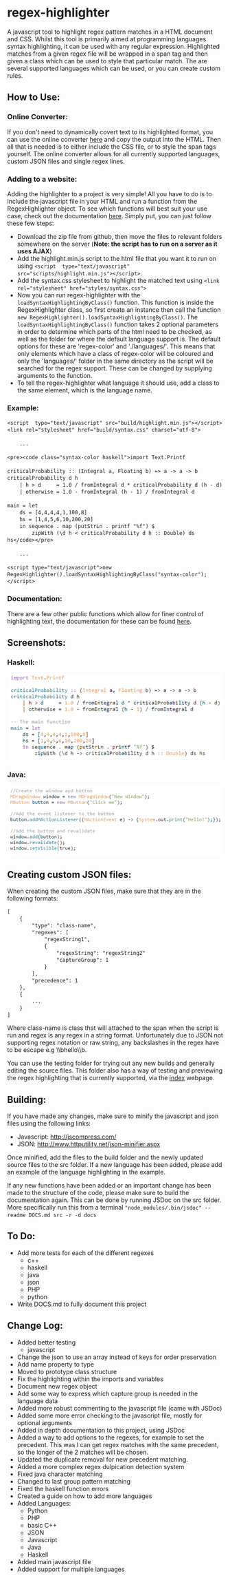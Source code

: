 # regex-highlighter
A javascript tool to highlight regex pattern matches in a HTML document and CSS. Whilst this tool is primarily aimed at programming languages syntax highlighting, it can be used with any regular expression. Highlighted matches from a given regex file will be wrapped in a span tag and then given a class which can be used to style that particular match. The are several supported languages which can be used, or you can create custom rules.

## How to Use:
### Online Converter:
If you don't need to dynamically covert text to its highlighted format, you can use the online converter [here](http://markhillman.info/#regex-highlighter) and copy the output into the HTML. Then all that is needed is to either include the CSS file, or to style the span tags yourself. The online converter allows for all currently supported languages, custom JSON files and single regex lines.

### Adding to a website:
Adding the highlighter to a project is very simple! All you have to do is to include the javascript file in your HTML and run a function from the RegexHighlighter object. To see which functions will best suit your use case, check out the documentation [here](http://markhillman.info/projects/regex-highlighter/docs).
Simply put, you can just follow these few steps:
- Download the zip file from github, then move the files to relevant folders somewhere on the server (**Note: the script has to run on a server as it uses AJAX**)
- Add the highlight.min.js script to the html file that you want it to run on using `<script  type="text/javascript" src="scripts/highlight.min.js"></script>`.
- Add the syntax.css stylesheet to highlight the matched text using `<link rel="stylesheet" href="styles/syntax.css">`
- Now you can run regex-highlighter with the `loadSyntaxHighlightingByClass()` function. This function is inside the RegexHighlighter class, so first create an instance then call the function `new RegexHighlighter().loadSyntaxHighlightingByClass()`. The `loadSyntaxHighlightingByClass()` function takes 2 optional parameters in order to determine which parts of the html need to be checked, as well as the folder for where the default language support is. The default options for these are 'regex-color' and './languages/'. This means that only elements which have a class of regex-color will be coloured and only the 'languages/' folder in the same directory as the script will be searched for the regex support. These can be changed by supplying arguments to the function.
- To tell the regex-highlighter what language it should use, add a class to the same element, which is the language name.

### Example:
```
<script  type="text/javascript" src="build/highlight.min.js"></script>
<link rel="stylesheet" href="build/syntax.css" charset="utf-8">

    ...    

<pre><code class="syntax-color haskell">import Text.Printf

criticalProbability :: (Integral a, Floating b) => a -> a -> b
criticalProbability d h
    | h > d     = 1.0 / fromIntegral d * criticalProbability d (h - d)
    | otherwise = 1.0 - fromIntegral (h - 1) / fromIntegral d

main = let
    ds = [4,4,4,4,1,100,8]
    hs = [1,4,5,6,10,200,20]
    in sequence . map (putStrLn . printf "%f") $
        zipWith (\d h < criticalProbability d h :: Double) ds hs</code></pre>

    ...

<script type="text/javascript">new RegexHighlighter().loadSyntaxHighlightingByClass("syntax-color");</script>
```

### Documentation:
There are a few other public functions which allow for finer control of highlighting text, the documentation for these can be found  [here](https://imitablerabbit.github.io/regex-highlighter/).

## Screenshots:
### Haskell:
![Haskell Syntax](screenshots/haskell.PNG)

### Java:
![Java Syntax](screenshots/java.PNG)

## Creating custom JSON files:
When creating the custom JSON files, make sure that they are in the following formats:
```
[
    {
        "type": "class-name",
        "regexes": [
            "regexString1",
            {
                "regexString": "regexString2"
                "captureGroup": 1
            }
        ],
        "precedence": 1
    },
    {
        ...
    }
]
```
Where class-name is class that will attached to the span when the script is run and regex is any regex in a string format. Unfortunately due to JSON not supporting regex notation or raw string, any backslashes in the regex have to be escape e.g \\\\bhello\\\\b.

You can use the testing folder for trying out any new builds and generally editing the source files. This folder also has a way of testing and previewing the regex highlighting that is currently supported, via the [index](src/testing/index.html) webpage.

## Building:
If you have made any changes, make sure to minify the javascript and json files using the following links:
- Javascript: http://jscompress.com/
- JSON: http://www.httputility.net/json-minifier.aspx

Once minified, add the files to the build folder and the newly updated source files to the src folder. If a new language has been added, please add an example of the language highlighting in the example.

If any new functions have been added or an important change has been made to the structure of the code, please make sure to build the documentation again. This can be done by running JSDoc on the src folder. More specifically run this from a terminal `"node_modules/.bin/jsdoc" --readme DOCS.md src -r -d docs`

## To Do:
- Add more tests for each of the different regexes
    - c++
    - haskell
    - java
    - json
    - PHP
    - python
- Write DOCS.md to fully document this project

## Change Log:
- Added better testing
    - javascript
- Change the json to use an array instead of keys for order preservation
- Add name property to type
- Moved to prototype class structure
- Fix the highlighting within the imports and variables
- Document new regex object
- Add some way to express which capture group is needed in the language data
- Added more robust commenting to the javascript file (came with JSDoc)
- Added some more error checking to the javascript file, mostly for optional arguments
- Added in depth documentation to this project, using JSDoc
- Added a way to add options to the regexes, for example to set the precedent. This was I can get regex matches with the same precedent, so the longer of the 2 matches will be chosen.
- Updated the duplicate removal for new precedent matching.
- Added a more complex regex dulpication detection system
- Fixed java character matching
- Changed to last group pattern matching
- Fixed the haskell function errors
- Created a guide on how to add more languages
- Added Languages:
    - Python
    - PHP
    - basic C++
    - JSON
    - Javascript
    - Java
    - Haskell
- Added main javascript file
- Added support for multiple languages
